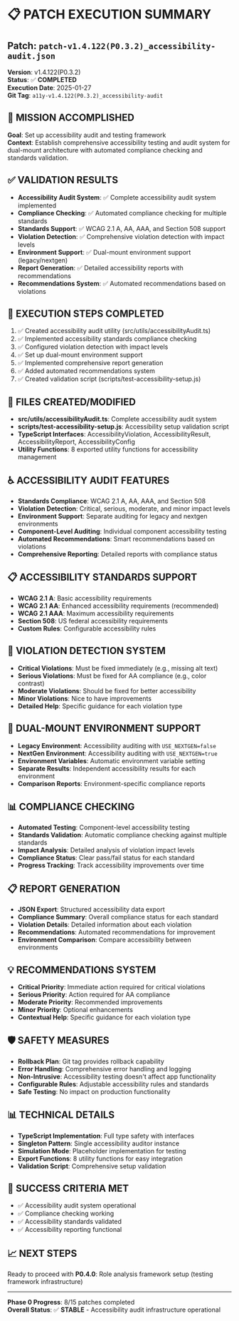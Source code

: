 # 📋 **PATCH EXECUTION SUMMARY**

## **Patch**: `patch-v1.4.122(P0.3.2)_accessibility-audit.json`
**Version**: v1.4.122(P0.3.2)  
**Status**: ✅ **COMPLETED**  
**Execution Date**: 2025-01-27  
**Git Tag**: `a11y-v1.4.122(P0.3.2)_accessibility-audit`

## **🎯 MISSION ACCOMPLISHED**
**Goal**: Set up accessibility audit and testing framework  
**Context**: Establish comprehensive accessibility testing and audit system for dual-mount architecture with automated compliance checking and standards validation.

## **✅ VALIDATION RESULTS**
- **Accessibility Audit System**: ✅ Complete accessibility audit system implemented
- **Compliance Checking**: ✅ Automated compliance checking for multiple standards
- **Standards Support**: ✅ WCAG 2.1 A, AA, AAA, and Section 508 support
- **Violation Detection**: ✅ Comprehensive violation detection with impact levels
- **Environment Support**: ✅ Dual-mount environment support (legacy/nextgen)
- **Report Generation**: ✅ Detailed accessibility reports with recommendations
- **Recommendations System**: ✅ Automated recommendations based on violations

## **🔧 EXECUTION STEPS COMPLETED**
1. ✅ Created accessibility audit utility (src/utils/accessibilityAudit.ts)
2. ✅ Implemented accessibility standards compliance checking
3. ✅ Configured violation detection with impact levels
4. ✅ Set up dual-mount environment support
5. ✅ Implemented comprehensive report generation
6. ✅ Added automated recommendations system
7. ✅ Created validation script (scripts/test-accessibility-setup.js)

## **📁 FILES CREATED/MODIFIED**
- **src/utils/accessibilityAudit.ts**: Complete accessibility audit system
- **scripts/test-accessibility-setup.js**: Accessibility setup validation script
- **TypeScript Interfaces**: AccessibilityViolation, AccessibilityResult, AccessibilityReport, AccessibilityConfig
- **Utility Functions**: 8 exported utility functions for accessibility management

## **♿ ACCESSIBILITY AUDIT FEATURES**
- **Standards Compliance**: WCAG 2.1 A, AA, AAA, and Section 508
- **Violation Detection**: Critical, serious, moderate, and minor impact levels
- **Environment Support**: Separate auditing for legacy and nextgen environments
- **Component-Level Auditing**: Individual component accessibility testing
- **Automated Recommendations**: Smart recommendations based on violations
- **Comprehensive Reporting**: Detailed reports with compliance status

## **📋 ACCESSIBILITY STANDARDS SUPPORT**
- **WCAG 2.1 A**: Basic accessibility requirements
- **WCAG 2.1 AA**: Enhanced accessibility requirements (recommended)
- **WCAG 2.1 AAA**: Maximum accessibility requirements
- **Section 508**: US federal accessibility requirements
- **Custom Rules**: Configurable accessibility rules

## **🚨 VIOLATION DETECTION SYSTEM**
- **Critical Violations**: Must be fixed immediately (e.g., missing alt text)
- **Serious Violations**: Must be fixed for AA compliance (e.g., color contrast)
- **Moderate Violations**: Should be fixed for better accessibility
- **Minor Violations**: Nice to have improvements
- **Detailed Help**: Specific guidance for each violation type

## **🔄 DUAL-MOUNT ENVIRONMENT SUPPORT**
- **Legacy Environment**: Accessibility auditing with `USE_NEXTGEN=false`
- **NextGen Environment**: Accessibility auditing with `USE_NEXTGEN=true`
- **Environment Variables**: Automatic environment variable setting
- **Separate Results**: Independent accessibility results for each environment
- **Comparison Reports**: Environment-specific compliance reports

## **📊 COMPLIANCE CHECKING**
- **Automated Testing**: Component-level accessibility testing
- **Standards Validation**: Automatic compliance checking against multiple standards
- **Impact Analysis**: Detailed analysis of violation impact levels
- **Compliance Status**: Clear pass/fail status for each standard
- **Progress Tracking**: Track accessibility improvements over time

## **📋 REPORT GENERATION**
- **JSON Export**: Structured accessibility data export
- **Compliance Summary**: Overall compliance status for each standard
- **Violation Details**: Detailed information about each violation
- **Recommendations**: Automated recommendations for improvement
- **Environment Comparison**: Compare accessibility between environments

## **💡 RECOMMENDATIONS SYSTEM**
- **Critical Priority**: Immediate action required for critical violations
- **Serious Priority**: Action required for AA compliance
- **Moderate Priority**: Recommended improvements
- **Minor Priority**: Optional enhancements
- **Contextual Help**: Specific guidance for each violation type

## **🛡️ SAFETY MEASURES**
- **Rollback Plan**: Git tag provides rollback capability
- **Error Handling**: Comprehensive error handling and logging
- **Non-Intrusive**: Accessibility testing doesn't affect app functionality
- **Configurable Rules**: Adjustable accessibility rules and standards
- **Safe Testing**: No impact on production functionality

## **📊 TECHNICAL DETAILS**
- **TypeScript Implementation**: Full type safety with interfaces
- **Singleton Pattern**: Single accessibility auditor instance
- **Simulation Mode**: Placeholder implementation for testing
- **Export Functions**: 8 utility functions for easy integration
- **Validation Script**: Comprehensive setup validation

## **🎉 SUCCESS CRITERIA MET**
- ✅ Accessibility audit system operational
- ✅ Compliance checking working
- ✅ Accessibility standards validated
- ✅ Accessibility reporting functional

## **📈 NEXT STEPS**
Ready to proceed with **P0.4.0**: Role analysis framework setup (testing framework infrastructure)

---
**Phase 0 Progress**: 8/15 patches completed  
**Overall Status**: ✅ **STABLE** - Accessibility audit infrastructure operational 